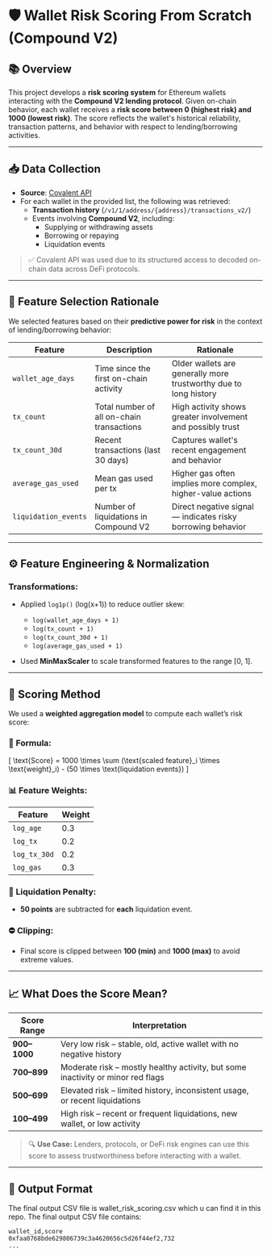 # 🛡️ Wallet Risk Scoring From Scratch (Compound V2)

## 📚 Overview

This project develops a **risk scoring system** for Ethereum wallets interacting with the **Compound V2 lending protocol**. Given on-chain behavior, each wallet receives a **risk score between 0 (highest risk) and 1000 (lowest risk)**. The score reflects the wallet's historical reliability, transaction patterns, and behavior with respect to lending/borrowing activities.

---

## 📥 Data Collection

- **Source**: [Covalent API](https://www.covalenthq.com/docs/api/)
- For each wallet in the provided list, the following was retrieved:
  - **Transaction history** (`/v1/1/address/{address}/transactions_v2/`)
  - Events involving **Compound V2**, including:
    - Supplying or withdrawing assets
    - Borrowing or repaying
    - Liquidation events

> ✅ Covalent API was used due to its structured access to decoded on-chain data across DeFi protocols.

---

## 🧠 Feature Selection Rationale

We selected features based on their **predictive power for risk** in the context of lending/borrowing behavior:

| Feature | Description | Rationale |
|--------|-------------|-----------|
| `wallet_age_days` | Time since the first on-chain activity | Older wallets are generally more trustworthy due to long history |
| `tx_count` | Total number of all on-chain transactions | High activity shows greater involvement and possibly trust |
| `tx_count_30d` | Recent transactions (last 30 days) | Captures wallet's recent engagement and behavior |
| `average_gas_used` | Mean gas used per tx | Higher gas often implies more complex, higher-value actions |
| `liquidation_events` | Number of liquidations in Compound V2 | Direct negative signal — indicates risky borrowing behavior |

---

## ⚙️ Feature Engineering & Normalization

### Transformations:

- Applied `log1p()` (log(x+1)) to reduce outlier skew:
  - `log(wallet_age_days + 1)`
  - `log(tx_count + 1)`
  - `log(tx_count_30d + 1)`
  - `log(average_gas_used + 1)`
  
- Used **MinMaxScaler** to scale transformed features to the range [0, 1].

---

## 🧮 Scoring Method

We used a **weighted aggregation model** to compute each wallet’s risk score:

### 🔢 Formula:

\[
\text{Score} = 1000 \times \sum (\text{scaled feature}_i \times \text{weight}_i) - (50 \times \text{liquidation events})
\]

### 📊 Feature Weights:

| Feature        | Weight |
|----------------|--------|
| `log_age`      | 0.3    |
| `log_tx`       | 0.2    |
| `log_tx_30d`   | 0.2    |
| `log_gas`      | 0.3    |

### 🧯 Liquidation Penalty:
- **50 points** are subtracted for **each** liquidation event.

### ⛔ Clipping:
- Final score is clipped between **100 (min)** and **1000 (max)** to avoid extreme values.

---

## 📈 What Does the Score Mean?

| Score Range | Interpretation |
|-------------|----------------|
| **900–1000** | Very low risk – stable, old, active wallet with no negative history |
| **700–899**  | Moderate risk – mostly healthy activity, but some inactivity or minor red flags |
| **500–699**  | Elevated risk – limited history, inconsistent usage, or recent liquidations |
| **100–499**  | High risk – recent or frequent liquidations, new wallet, or low activity |

> 🔍 **Use Case:** Lenders, protocols, or DeFi risk engines can use this score to assess trustworthiness before interacting with a wallet.

---


## 📁 Output Format

The final output CSV file is wallet_risk_scoring.csv which u can find it in this repo.
The final output CSV file contains:

```csv
wallet_id,score
0xfaa0768bde629806739c3a4620656c5d26f44ef2,732
...

